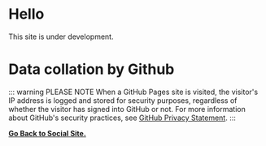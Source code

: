 # Hello 
This site is under development.

# Data collation by Github

::: warning PLEASE NOTE 
When a GitHub Pages site is visited, the visitor's IP address is logged and stored for security purposes, regardless of whether the visitor has signed into GitHub or not. For more information about GitHub's security practices, see [GitHub Privacy Statement](https://docs.github.com/en/site-policy/privacy-policies/github-privacy-statement).
:::

**[Go Back to Social Site.](https://notreal003.github.io/social-site/)**
